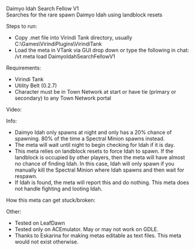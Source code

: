 Daimyo Idah Search Fellow V1  
Searches for the rare spawn Daimyo Idah using landblock resets

Steps to run:
- Copy .met file into Virindi Tank directory, usually C:\Games\VirindiPlugins\VirindiTank
- Load the meta in VTank via GUI drop down or type the following in chat: /vt meta load DaimyoIdahSearchFellowV1

Requirements:
- Virindi Tank
- Utility Belt (0.2.7)
- Character must be in Town Network at start or have tie (primary or secondary) to any Town Network portal

Video:

Info:
- Daimyo Idah only spawns at night and only has a 20% chance of spawning.  80% of the time a Spectral Minion spawns instead.
- The meta will wait until night to begin checking for Idah if it is day.
- This meta relies on landblock resets to force Idah to spawn.  If the landblock is occupied by other players, then the meta will have almost no chance of finding Idah.  In this case, Idah will only spawn if you manually kill the Spectral Minion where Idah spawns and then wait for respawn.
- If Idah is found, the meta will report this and do nothing.  This meta does not handle fighting and looting Idah.  

How this meta can get stuck/broken:

Other:
- Tested on LeafDawn
- Tested only on ACEmulator.  May or may not work on GDLE.
- Thanks to Eskarina for making metas editable as text files.   This meta would not exist otherwise.